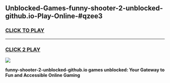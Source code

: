 
## Unblocked-Games-funny-shooter-2-unblocked-github.io-Play-Online-#qzee3
<h3>
<a href="https://premium.freeplayer.one?title=funny-shooter-2-unblocked-github.io&ref=27F">CLICK TO PLAY</a></h3>
<hr>

<h3>
<a href="https://premium.freeplayer.one?title=funny-shooter-2-unblocked-github.io&ref=27F">CLICK 2 PLAY</a>
  
</h3>

<a href="https://premium.freeplayer.one?title=funny-shooter-2-unblocked-github.io&ref=27F"><img src="https://clearcache.store/games.png"></a>


**funny-shooter-2-unblocked-github.io games unblocked: Your Gateway to Fun and Accessible Online Gaming**
